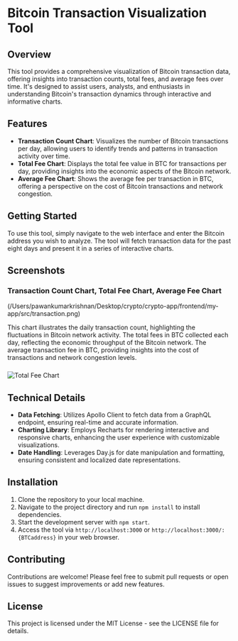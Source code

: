 # Bitcoin Transaction Visualization Tool

## Overview

This tool provides a comprehensive visualization of Bitcoin transaction data, offering insights into transaction counts, total fees, and average fees over time. It's designed to assist users, analysts, and enthusiasts in understanding Bitcoin's transaction dynamics through interactive and informative charts.

## Features

- **Transaction Count Chart**: Visualizes the number of Bitcoin transactions per day, allowing users to identify trends and patterns in transaction activity over time.
- **Total Fee Chart**: Displays the total fee value in BTC for transactions per day, providing insights into the economic aspects of the Bitcoin network.
- **Average Fee Chart**: Shows the average fee per transaction in BTC, offering a perspective on the cost of Bitcoin transactions and network congestion.

## Getting Started

To use this tool, simply navigate to the web interface and enter the Bitcoin address you wish to analyze. The tool will fetch transaction data for the past eight days and present it in a series of interactive charts.

## Screenshots

### Transaction Count Chart, Total Fee Chart, Average Fee Chart
(/Users/pawankumarkrishnan/Desktop/crypto/crypto-app/frontend/my-app/src/transaction.png)

This chart illustrates the daily transaction count, highlighting the fluctuations in Bitcoin network activity.
The total fees in BTC collected each day, reflecting the economic throughput of the Bitcoin network.
The average transaction fee in BTC, providing insights into the cost of transactions and network congestion levels.

### 
![Total Fee Chart](/Users/pawankumarkrishnan/Desktop/crypto/crypto-app/frontend/my-app/src/transaction.png)

 

## Technical Details

- **Data Fetching**: Utilizes Apollo Client to fetch data from a GraphQL endpoint, ensuring real-time and accurate information.
- **Charting Library**: Employs Recharts for rendering interactive and responsive charts, enhancing the user experience with customizable visualizations.
- **Date Handling**: Leverages Day.js for date manipulation and formatting, ensuring consistent and localized date representations.

## Installation

1. Clone the repository to your local machine.
2. Navigate to the project directory and run `npm install` to install dependencies.
3. Start the development server with `npm start`.
4. Access the tool via `http://localhost:3000` or `http://localhost:3000/:{BTCaddress}`  in your web browser.


## Contributing

Contributions are welcome! Please feel free to submit pull requests or open issues to suggest improvements or add new features.

## License

This project is licensed under the MIT License - see the LICENSE file for details.
